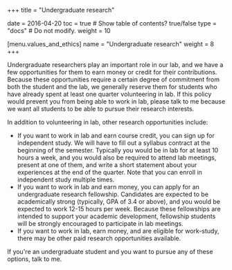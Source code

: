 +++
title = "Undergraduate research"

date = 2016-04-20
toc = true  # Show table of contents? true/false
type = "docs"  # Do not modify.
weight = 10

[menu.values_and_ethics]
    name = "Undergraduate research"
    weight = 8
+++
<script src="https://hypothes.is/embed.js" async></script>

Undergraduate researchers play an important role in our lab, and we have a few opportunities for them to earn money or credit for their contributions. Because these opportunities require a certain degree of commitment from both the student and the lab, we generally reserve them for students who have already spent at least one quarter volunteering in lab. If this policy would prevent you from being able to work in lab, please talk to me because we want all students to be able to pursue their research interests.

In addition to volunteering in lab, other research opportunities include:

- If you want to work in lab and earn course credit, you can sign up for independent study. We will have to fill out a syllabus contract at the beginning of the semester. Typically you would be in lab for at least 10 hours a week, and you would also be required to attend lab meetings, present at one of them, and write a short statement about your experiences at the end of the quarter. Note that you can enroll in independent study multiple times.
- If you want to work in lab and earn money, you can apply for an undergraduate research fellowship. Candidates are expected to be academically strong (typically, GPA of 3.4 or above), and you would be expected to work 12-15 hours per week. Because these fellowships are intended to support your academic development, fellowship students will be strongly encouraged to participate in lab meetings.
- If you want to work in lab, earn money, and are eligible for work-study, there may be other paid research opportunities available.

If you're an undergraduate student and you want to pursue any of these options, talk to me.
